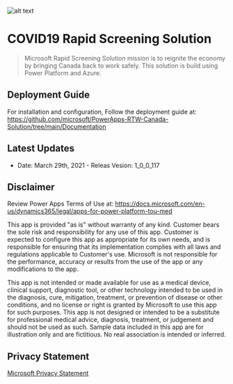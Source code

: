 ![alt text](https://store-images.s-microsoft.com/image/apps.39763.73792937-4301-4b9d-afe6-49c56a73671b.59a8c072-5293-44e2-a11d-c4e4dff9246c.3413aac0-262d-4181-813e-8f4c7feb2d1d)
# COVID19 Rapid Screening Solution

> Microsoft Rapid Screening Solution mission is to reignite the economy by bringing Canada back to work safely. This solution is build using Power Platform and Azure.

## Deployment Guide

For installation and configuration, Follow the deployment guide at: https://github.com/microsoft/PowerApps-RTW-Canada-Solution/tree/main/Documentation

## Latest Updates

- Date: March 29th, 2021 - Releas Vesion: 1_0_0_117

## Disclaimer
 
Review Power Apps Terms of Use at: https://docs.microsoft.com/en-us/dynamics365/legal/apps-for-power-platform-tou-med 

This app is provided "as is" without warranty of any kind. Customer bears the sole risk and responsibility for any use of this app. Customer is expected to configure this app as appropriate for its own needs, and is responsible for ensuring that its implementation complies with all laws and regulations applicable to Customer's use. Microsoft is not responsible for the performance, accuracy or results from the use of the app or any modifications to the app.

This app is not intended or made available for use as a medical device, clinical support, diagnostic tool, or other technology intended to be used in the diagnosis, cure, mitigation, treatment, or prevention of disease or other conditions, and no license or right is granted by Microsoft to use this app for such purposes. This app is not designed or intended to be a substitute for professional medical advice, diagnosis, treatment, or judgement and should not be used as such. Sample data included in this app are for illustration only and are fictitious. No real association is intended or inferred.

## Privacy Statement

[Microsoft Privacy Statement](https://privacy.microsoft.com/en-us/privacystatement)

